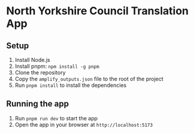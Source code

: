 # North Yorkshire Council Translation App

## Setup

1. Install Node.js
2. Install pnpm: `npm install -g pnpm`
3. Clone the repository
4. Copy the `amplify_outputs.json` file to the root of the project
5. Run `pnpm install` to install the dependencies

## Running the app
1. Run `pnpm run dev` to start the app
2. Open the app in your browser at `http://localhost:5173`
